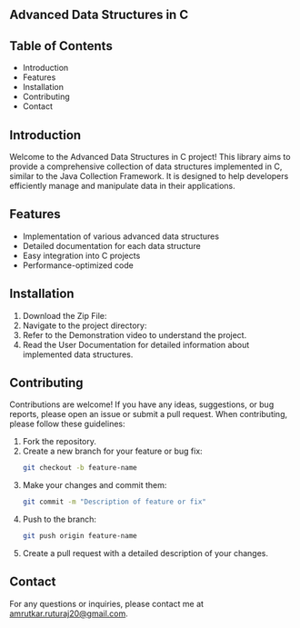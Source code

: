## Advanced Data Structures in C

## Table of Contents

- Introduction
- Features
- Installation
- Contributing
- Contact

## Introduction

Welcome to the Advanced Data Structures in C project! This library aims to provide a comprehensive collection of data structures implemented in C, similar to the Java Collection Framework. It is designed to help developers efficiently manage and manipulate data in their applications.

## Features

- Implementation of various advanced data structures
- Detailed documentation for each data structure
- Easy integration into C projects
- Performance-optimized code

## Installation

1. Download the Zip File:
2. Navigate to the project directory:
3. Refer to the Demonstration video to understand the project.
4. Read the User Documentation for detailed information about implemented data structures.

## Contributing

Contributions are welcome! If you have any ideas, suggestions, or bug reports, please open an issue or submit a pull request. When contributing, please follow these guidelines:

1. Fork the repository.
2. Create a new branch for your feature or bug fix:
    ```bash
    git checkout -b feature-name
    ```
3. Make your changes and commit them:
    ```bash
    git commit -m "Description of feature or fix"
    ```
4. Push to the branch:
    ```bash
    git push origin feature-name
    ```
5. Create a pull request with a detailed description of your changes.

## Contact

For any questions or inquiries, please contact me at amrutkar.ruturaj20@gmail.com.
